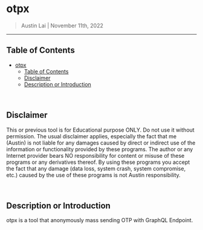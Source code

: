 # otpx

> Austin Lai | November 11th, 2022

---

## Table of Contents

<!-- TOC -->

- [otpx](#otpx)
    - [Table of Contents](#table-of-contents)
    - [Disclaimer](#disclaimer)
    - [Description or Introduction](#description-or-introduction)

<!-- /TOC -->

<br />

## Disclaimer

This or previous tool is for Educational purpose ONLY. Do not use it without permission. The usual disclaimer applies, especially the fact that me (Austin) is not liable for any damages caused by direct or indirect use of the information or functionality provided by these programs. The author or any Internet provider bears NO responsibility for content or misuse of these programs or any derivatives thereof. By using these programs you accept the fact that any damage (data loss, system crash, system compromise, etc.) caused by the use of these programs is not Austin responsibility.

<br />

## Description or Introduction

<!-- Description -->

otpx is a tool that anonymously  mass sending OTP with GraphQL Endpoint.




<!-- /Description -->

<br />
